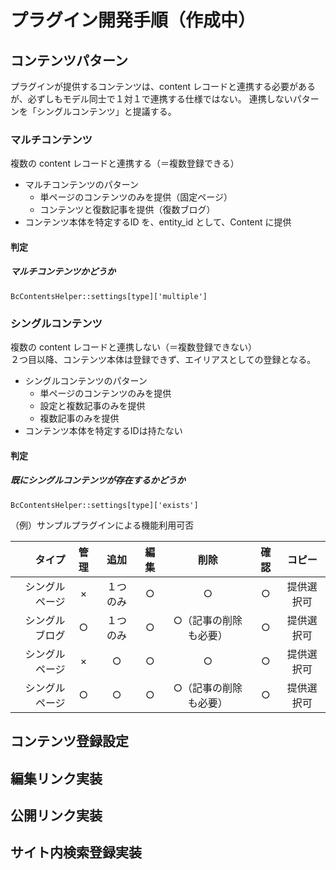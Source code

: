 # プラグイン開発手順（作成中）

## コンテンツパターン
プラグインが提供するコンテンツは、content レコードと連携する必要があるが、必ずしもモデル同士で１対１で連携する仕様ではない。
連携しないパターンを「シングルコンテンツ」と提議する。

### マルチコンテンツ
複数の content レコードと連携する（＝複数登録できる）
- マルチコンテンツのパターン
  - 単ページのコンテンツのみを提供（固定ページ）
  - コンテンツと復数記事を提供（復数ブログ）
- コンテンツ本体を特定するID を、entity_id として、Content に提供

#### 判定
##### マルチコンテンツかどうか
	BcContentsHelper::settings[type]['multiple']

### シングルコンテンツ
複数の content レコードと連携しない（＝複数登録できない）  
２つ目以降、コンテンツ本体は登録できず、エイリアスとしての登録となる。
- シングルコンテンツのパターン
  - 単ページのコンテンツのみを提供
  - 設定と複数記事のみを提供
  - 複数記事のみを提供
- コンテンツ本体を特定するIDは持たない

#### 判定
##### 既にシングルコンテンツが存在するかどうか
	BcContentsHelper::settings[type]['exists']

（例）サンプルプラグインによる機能利用可否  

| タイプ | 管理 | 追加 | 編集 | 削除 | 確認 | コピー |
|---------:|:---------:|:---------:|:---------:|:---------:|:---------:|:---------:|
| シングルページ | × | １つのみ | ○ | ○ | ○ | 提供選択可 |
| シングルブログ | ○ | １つのみ | ○ | ○（記事の削除も必要） | ○ | 提供選択可 |
| シングルページ | × | ○ | ○ | ○ | ○ | 提供選択可 |
| シングルページ | ○ | ○ | ○ | ○（記事の削除も必要） | ○ | 提供選択可 |

## コンテンツ登録設定
## 編集リンク実装
## 公開リンク実装
## サイト内検索登録実装

